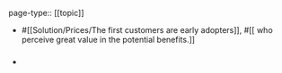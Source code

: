 page-type:: [[topic]]

- #[[Solution/Prices/The first customers are early adopters]], #[[ who perceive great value in the potential benefits.]]

- ### 



